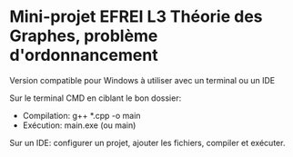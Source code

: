 # Mini-projet EFREI L3 Théorie des Graphes, problème d'ordonnancement

Version compatible pour Windows à utiliser avec un terminal ou un IDE

Sur le terminal CMD en ciblant le bon dossier:
- Compilation: g++ *.cpp -o main
- Exécution: main.exe (ou main)

Sur un IDE: configurer un projet, ajouter les fichiers, compiler et exécuter.

